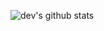 <!-- ### Hi there 👋 -->

<!--
**dev-doshi/dev-doshi** is a ✨ _special_ ✨ repository because its `README.md` (this file) appears on your GitHub profile.

Here are some ideas to get you started:

- 🔭 I’m currently working on ...
- 🌱 I’m currently learning ...
- 👯 I’m looking to collaborate on ...
- 🤔 I’m looking for help with ...
- 💬 Ask me about ...
- 📫 How to reach me: ...
- 😄 Pronouns: ...
- ⚡ Fun fact: ...
-->
![dev's github stats](https://github-readme-stats.vercel.app/api?username=dev-doshi&show_icons=true)
<!-- ![dev's most used languages](https://github-readme-stats.vercel.app/api/top-langs/?username=dev-doshi&layout=compact) -->


